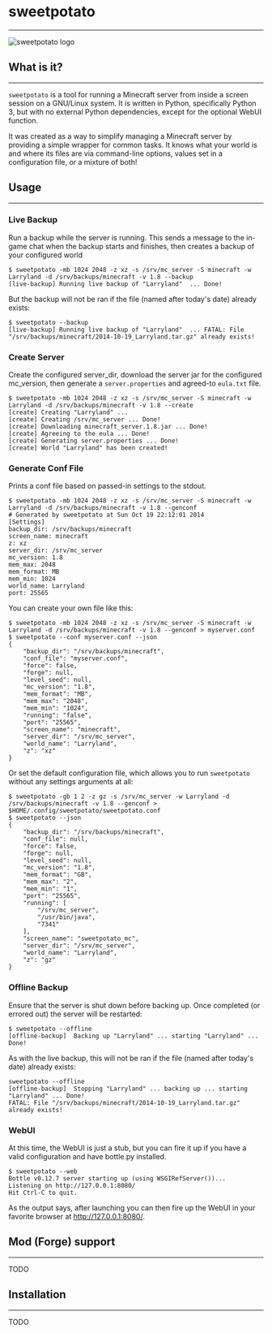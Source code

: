 # sweetpotato
-------------

![sweetpotato logo](http://static.blackholegate.net/i/cyark.jpeg)

## What is it?
----

`sweetpotato` is a tool for running a Minecraft server from inside a screen session on a GNU/Linux system. It is written in Python, specifically Python 3, but with no external Python dependencies, except for the optional WebUI function.

It was created as a way to simplify managing a Minecraft server by providing a simple wrapper for common tasks. It knows what your world is and where its files are via command-line options, values set in a configuration file, or a mixture of both!

## Usage
----

### Live Backup

Run a backup while the server is running. This sends a message to the in-game chat when the backup starts and finishes, then creates a backup of your configured world

    $ sweetpotato -mb 1024 2048 -z xz -s /srv/mc_server -S minecraft -w Larryland -d /srv/backups/minecraft -v 1.8 --backup
    [live-backup] Running live backup of "Larryland"  ... Done!

But the backup will not be ran if the file (named after today's date) already exists:

    $ sweetpotato --backup
    [live-backup] Running live backup of "Larryland"  ... FATAL: File "/srv/backups/minecraft/2014-10-19_Larryland.tar.gz" already exists!

### Create Server

Create the configured server_dir, download the server jar for the configured mc_version, then generate a `server.properties` and agreed-to `eula.txt` file.

    $ sweetpotato -mb 1024 2048 -z xz -s /srv/mc_server -S minecraft -w Larryland -d /srv/backups/minecraft -v 1.8 --create
    [create] Creating "Larryland" ...
    [create] Creating /srv/mc_server ... Done!
    [create] Downloading minecraft_server.1.8.jar ... Done!
    [create] Agreeing to the eula ... Done!
    [create] Generating server.properties ... Done!
    [create] World "Larryland" has been created!

### Generate Conf File

Prints a conf file based on passed-in settings to the stdout.

    $ sweetpotato -mb 1024 2048 -z xz -s /srv/mc_server -S minecraft -w Larryland -d /srv/backups/minecraft -v 1.8 --genconf
    # Generated by sweetpotato at Sun Oct 19 22:12:01 2014
    [Settings]
    backup_dir: /srv/backups/minecraft
    screen_name: minecraft
    z: xz
    server_dir: /srv/mc_server
    mc_version: 1.8
    mem_max: 2048
    mem_format: MB
    mem_min: 1024
    world_name: Larryland
    port: 25565

You can create your own file like this:

    $ sweetpotato -mb 1024 2048 -z xz -s /srv/mc_server -S minecraft -w Larryland -d /srv/backups/minecraft -v 1.8 --genconf > myserver.conf
    $ sweetpotato --conf myserver.conf --json
    {
        "backup_dir": "/srv/backups/minecraft",
        "conf_file": "myserver.conf",
        "force": false,
        "forge": null,
        "level_seed": null,
        "mc_version": "1.8",
        "mem_format": "MB",
        "mem_max": "2048",
        "mem_min": "1024",
        "running": "false",
        "port": "25565",
        "screen_name": "minecraft",
        "server_dir": "/srv/mc_server",
        "world_name": "Larryland",
        "z": "xz"
    }

Or set the default configuration file, which allows you to run `sweetpotato` without any settings arguments at all:

    $ sweetpotato -gb 1 2 -z gz -s /srv/mc_server -w Larryland -d /srv/backups/minecraft -v 1.8 --genconf > $HOME/.config/sweetpotato/sweetpotato.conf
    $ sweetpotato --json
    {
        "backup_dir": "/srv/backups/minecraft",
        "conf_file": null,
        "force": false,
        "forge": null,
        "level_seed": null,
        "mc_version": "1.8",
        "mem_format": "GB",
        "mem_max": "2",
        "mem_min": "1",
        "port": "25565",
        "running": [
            "/srv/mc_server",
            "/usr/bin/java",
            "7341"
        ],
        "screen_name": "sweetpotato_mc",
        "server_dir": "/srv/mc_server",
        "world_name": "Larryland",
        "z": "gz"
    }

### Offline Backup

Ensure that the server is shut down before backing up. Once completed (or errored out) the server will be restarted:

    $ sweetpotato --offline
    [offline-backup]  Backing up "Larryland" ... starting "Larryland" ... Done!

As with the live backup, this will not be ran if the file (named after today's date) already exists:

    sweetpotato --offline
    [offline-backup]  Stopping "Larryland" ... backing up ... starting "Larryland" ... Done!
    FATAL: File "/srv/backups/minecraft/2014-10-19_Larryland.tar.gz" already exists!

### WebUI

At this time, the WebUI is just a stub, but you can fire it up if you have a valid configuration and have bottle.py installed.

    $ sweetpotato --web
    Bottle v0.12.7 server starting up (using WSGIRefServer())...
    Listening on http://127.0.0.1:8080/
    Hit Ctrl-C to quit.

As the output says, after launching you can then fire up the WebUI in your favorite browser at http://127.0.0.1:8080/.

## Mod (Forge) support
----

TODO

## Installation
----

TODO
